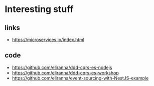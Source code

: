 # Interesting stuff


## links

- https://microservices.io/index.html

## code

- https://github.com/eliranna/ddd-cqrs-es-nodejs
- https://github.com/eliranna/ddd-cqrs-es-workshop
- https://github.com/eliranna/event-sourcing-with-NestJS-example
